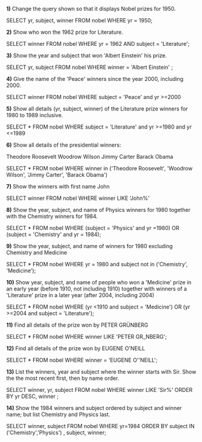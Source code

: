 __1)__ Change the query shown so that it displays Nobel prizes for 1950.

SELECT yr, subject, winner
  FROM nobel
 WHERE yr = 1950;

 __2)__ Show who won the 1962 prize for Literature.

 SELECT winner
   FROM nobel
  WHERE yr = 1962
    AND subject = 'Literature';

__3)__ Show the year and subject that won 'Albert Einstein' his prize.

SELECT yr, subject
FROM nobel
WHERE winner = 'Albert Einstein' ;

__4)__ Give the name of the 'Peace' winners since the year 2000, including 2000.

SELECT winner
FROM nobel
WHERE subject = 'Peace' and yr >=2000

__5)__ Show all details (yr, subject, winner) of the Literature prize winners for 1980 to 1989 inclusive.

SELECT *
FROM nobel
WHERE subject = 'Literature' and yr >=1980 and yr <=1989

__6)__ Show all details of the presidential winners:

Theodore Roosevelt
Woodrow Wilson
Jimmy Carter
Barack Obama

SELECT * FROM nobel
 WHERE winner in ('Theodore Roosevelt',
'Woodrow Wilson',
'Jimmy Carter',
'Barack Obama')

__7)__ Show the winners with first name John

SELECT winner
FROM nobel
WHERE winner LIKE 'John%'

__8)__ Show the year, subject, and name of Physics winners for 1980 together with the Chemistry winners for 1984.

SELECT *
FROM nobel
WHERE (subject = 'Physics' and yr =1980) OR (subject = 'Chemistry' and yr = 1984);

__9)__ Show the year, subject, and name of winners for 1980 excluding Chemistry and Medicine

SELECT * FROM nobel
WHERE yr = 1980 and subject not in ('Chemistry', 'Medicine');

__10)__ Show year, subject, and name of people who won a 'Medicine' prize in an early year (before 1910, not including 1910) together with winners of a 'Literature' prize in a later year (after 2004, including 2004)

SELECT *
FROM nobel
WHERE (yr <1910 and subject = 'Medicine') OR (yr >=2004 and subject = 'Literature');

__11)__ Find all details of the prize won by PETER GRÜNBERG

SELECT *
FROM nobel
WHERE winner LIKE 'PETER GR_NBERG';

__12)__ Find all details of the prize won by EUGENE O'NEILL

SELECT *
FROM nobel
WHERE winner = 'EUGENE O''NEILL';

__13)__ List the winners, year and subject where the winner starts with Sir. Show the the most recent first, then by name order.

SELECT winner, yr, subject
FROM nobel
WHERE winner LIKE 'Sir%'
ORDER BY yr DESC, winner ;

__14)__ Show the 1984 winners and subject ordered by subject and winner name; but list Chemistry and Physics last.

SELECT winner, subject
  FROM nobel
 WHERE yr=1984
 ORDER BY subject IN ('Chemistry','Physics') , subject, winner;
